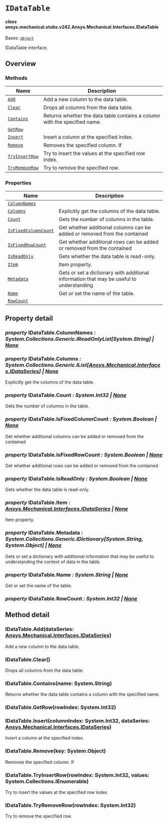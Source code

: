 # `IDataTable`



#### *class* ansys.mechanical.stubs.v242.Ansys.Mechanical.Interfaces.IDataTable

Bases: [`object`](https://docs.python.org/3/library/functions.html#object)

IDataTable interface.

<!-- !! processed by numpydoc !! -->

<a id="overview"></a>

## Overview

### Methods

| Name | Description |
|--------------------------------------------|---------------------------------------------------------------------------|
| [`Add`](#IDataTable.Add)                   | Add a new column to the data table.                                       |
| [`Clear`](#IDataTable.Clear)               | Drops all columns from the data table.                                    |
| [`Contains`](#IDataTable.Contains)         | Returns whether the data table contains a column with the specified name. |
| [`GetRow`](#IDataTable.GetRow)             |                                                                           |
| [`Insert`](#IDataTable.Insert)             | Insert a column at the specified index.                                   |
| [`Remove`](#IDataTable.Remove)             | Removes the specified column. If                                          |
| [`TryInsertRow`](#IDataTable.TryInsertRow) | Try to insert the values at the specified row index.                      |
| [`TryRemoveRow`](#IDataTable.TryRemoveRow) | Try to remove the specified row.                                          |

### Properties

| Name | Description |
|--------------------------------------------------------|------------------------------------------------------------------------------------------|
| [`ColumnNames`](#IDataTable.ColumnNames)               |                                                                                          |
| [`Columns`](#IDataTable.Columns)                       | Explicitly get the columns of the data table.                                            |
| [`Count`](#IDataTable.Count)                           | Gets the number of columns in the table.                                                 |
| [`IsFixedColumnCount`](#IDataTable.IsFixedColumnCount) | Get whether additional columns can be added or removed from the contained                |
| [`IsFixedRowCount`](#IDataTable.IsFixedRowCount)       | Get whether additional rows can be added or removed from the contained                   |
| [`IsReadOnly`](#IDataTable.IsReadOnly)                 | Gets whether the data table is read-only.                                                |
| [`Item`](#IDataTable.Item)                             | Item property.                                                                           |
| [`Metadata`](#IDataTable.Metadata)                     | Gets or set a dictionary with additional information that may be useful to understanding |
| [`Name`](#IDataTable.Name)                             | Get or set the name of the table.                                                        |
| [`RowCount`](#IDataTable.RowCount)                     |                                                                                          |

<a id="property-detail"></a>

## Property detail

<a id="IDataTable.ColumnNames"></a>

### *property* IDataTable.ColumnNames *: System.Collections.Generic.IReadOnlyList[System.String] | [None](https://docs.python.org/3/library/constants.html#None)*

<a id="IDataTable.Columns"></a>

### *property* IDataTable.Columns *: System.Collections.Generic.IList[[Ansys.Mechanical.Interfaces.IDataSeries](../../../../v241/Ansys/Mechanical/Interfaces/IDataSeries.md#ansys.mechanical.stubs.v241.Ansys.Mechanical.Interfaces.IDataSeries)] | [None](https://docs.python.org/3/library/constants.html#None)*

Explicitly get the columns of the data table.

<!-- !! processed by numpydoc !! -->

<a id="IDataTable.Count"></a>

### *property* IDataTable.Count *: System.Int32 | [None](https://docs.python.org/3/library/constants.html#None)*

Gets the number of columns in the table.

<!-- !! processed by numpydoc !! -->

<a id="IDataTable.IsFixedColumnCount"></a>

### *property* IDataTable.IsFixedColumnCount *: System.Boolean | [None](https://docs.python.org/3/library/constants.html#None)*

Get whether additional columns can be added or removed from the contained

<!-- !! processed by numpydoc !! -->

<a id="IDataTable.IsFixedRowCount"></a>

### *property* IDataTable.IsFixedRowCount *: System.Boolean | [None](https://docs.python.org/3/library/constants.html#None)*

Get whether additional rows can be added or removed from the contained

<!-- !! processed by numpydoc !! -->

<a id="IDataTable.IsReadOnly"></a>

### *property* IDataTable.IsReadOnly *: System.Boolean | [None](https://docs.python.org/3/library/constants.html#None)*

Gets whether the data table is read-only.

<!-- !! processed by numpydoc !! -->

<a id="IDataTable.Item"></a>

### *property* IDataTable.Item *: [Ansys.Mechanical.Interfaces.IDataSeries](../../../../v241/Ansys/Mechanical/Interfaces/IDataSeries.md#ansys.mechanical.stubs.v241.Ansys.Mechanical.Interfaces.IDataSeries) | [None](https://docs.python.org/3/library/constants.html#None)*

Item property.

<!-- !! processed by numpydoc !! -->

<a id="IDataTable.Metadata"></a>

### *property* IDataTable.Metadata *: System.Collections.Generic.IDictionary[System.String, System.Object] | [None](https://docs.python.org/3/library/constants.html#None)*

Gets or set a dictionary with additional information that may be useful to understanding
the context of data in the table.

<!-- !! processed by numpydoc !! -->

<a id="IDataTable.Name"></a>

### *property* IDataTable.Name *: System.String | [None](https://docs.python.org/3/library/constants.html#None)*

Get or set the name of the table.

<!-- !! processed by numpydoc !! -->

<a id="IDataTable.RowCount"></a>

### *property* IDataTable.RowCount *: System.Int32 | [None](https://docs.python.org/3/library/constants.html#None)*

<a id="method-detail"></a>

## Method detail

<a id="IDataTable.Add"></a>

### IDataTable.Add(dataSeries: [Ansys.Mechanical.Interfaces.IDataSeries](../../../../v241/Ansys/Mechanical/Interfaces/IDataSeries.md#ansys.mechanical.stubs.v241.Ansys.Mechanical.Interfaces.IDataSeries))

Add a new column to the data table.

<!-- !! processed by numpydoc !! -->

<a id="IDataTable.Clear"></a>

### IDataTable.Clear()

Drops all columns from the data table.

<!-- !! processed by numpydoc !! -->

<a id="IDataTable.Contains"></a>

### IDataTable.Contains(name: System.String)

Returns whether the data table contains a column with the specified name.

<!-- !! processed by numpydoc !! -->

<a id="IDataTable.GetRow"></a>

### IDataTable.GetRow(rowIndex: System.Int32)

<a id="IDataTable.Insert"></a>

### IDataTable.Insert(columnIndex: System.Int32, dataSeries: [Ansys.Mechanical.Interfaces.IDataSeries](../../../../v241/Ansys/Mechanical/Interfaces/IDataSeries.md#ansys.mechanical.stubs.v241.Ansys.Mechanical.Interfaces.IDataSeries))

Insert a column at the specified index.

<!-- !! processed by numpydoc !! -->

<a id="IDataTable.Remove"></a>

### IDataTable.Remove(key: System.Object)

Removes the specified column. If

<!-- !! processed by numpydoc !! -->

<a id="IDataTable.TryInsertRow"></a>

### IDataTable.TryInsertRow(rowIndex: System.Int32, values: System.Collections.IEnumerable)

Try to insert the values at the specified row index.

<!-- !! processed by numpydoc !! -->

<a id="IDataTable.TryRemoveRow"></a>

### IDataTable.TryRemoveRow(rowIndex: System.Int32)

Try to remove the specified row.

<!-- !! processed by numpydoc !! -->

